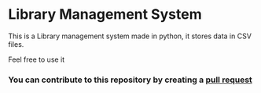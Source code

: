 # Library Management System
This is a Library management system made in python, it stores data in CSV files.

Feel free to use it

### You can contribute to this repository by creating a [pull request](https://github.com/ash-dodek/Library-System/pulls)